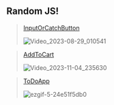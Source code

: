 ## Random JS!

> [InputOrCatchButton](https://solimanhossain.github.io/OnlyJavaScript/InputOrCatchButton/)
> 
> ![Video_2023-08-29_010541](https://github.com/solimanhossain/OnlyForFun/assets/58604579/143d53bd-f67e-4add-a51d-43a01c0c48b0)


> [AddToCart](https://solimanhossain.github.io/OnlyJavaScript/AddToCartBohubrihi/)
>
> ![Video_2023-11-04_235630](https://github.com/solimanhossain/OnlyJavaScript/assets/58604579/74b93412-48b0-4763-ba07-a109955770d6)



> [ToDoApp](https://solimanhossain.github.io/OnlyJavaScript/ToDoAppLWS/)
>
> ![ezgif-5-24e51f5db0](https://github.com/solimanhossain/OnlyJavaScript/assets/58604579/6e42865b-b19c-49ac-8e33-861d1583153a)


>
